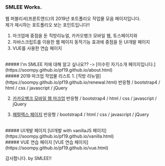 ### SMLEE Works.
웹 퍼블리셔(프론트앤드)의 2019년 포트폴리오 작업물 모음 페이지입니다. <br>
제가 제시하는 포트폴리오 보는 포인트입니다!!
1. 마크업에 중점을 둔 직방리뉴얼, 카카오뱅크 모바일 웹, 토스페이지와
2. 자바스크립트를 이용한 웹 페이지 동적기능 효과에 중점을 둔 UI개발 페이지
3. VUE를 사용한 연습 페이지


<br>
##### I'm SMLEE
저에 대해 알고 싶나요?? ->
[이수민 자기소개 페이지입니다.](https://soompy.github.io/pf19.github.io/about.html)

<br>
##### 2019 마크업 작업물 리스트
1. [직방 리뉴얼](https://soompy.github.io/pf19.github.io/renewal.html)
  반응형 / bootstrap4 / html / css / javascript / jQuery
  
  
2. [카카오뱅크 모바일 웹 마크업](https://soompy.github.io/pf19.github.io/banksal_index.html)
  반응형 / bootstrap4 / html / css / javascript / jQuery
  
  
3. [패럴렉스 페이지](https://soompy.github.io/pf19.github.io/banksal_index.html)
  반응형 / bootstrap4 / html / css / javascript / jQuery
  
<br>
##### UI개발 페이지
[UI개발 with vanillaJS 페이지](https://soompy.github.io/pf19.github.io/vanilla.html)  
  
<br>
##### VUE 연습 페이지
[VUE 연습 페이지](https://soompy.github.io/pf19.github.io/vue.html)

감사합니다.
by SMLEE!!

